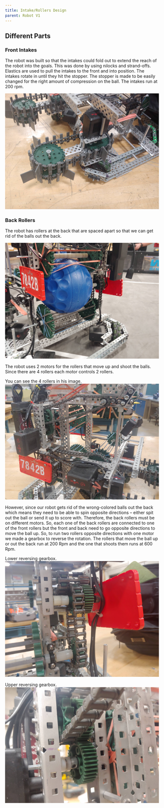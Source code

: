 ```yaml
---
title: Intake/Rollers Design
parent: Robot V1
---
```




## Different Parts

### Front Intakes
The robot was built so that the intakes could fold out to extend the reach of the robot into the goals. This was done by using nilocks and strand-offs. Elastics are used to pull the intakes to the front and into position. The intakes rotate in until they hit the stopper. The stopper is made to be easily changed for the right amount of compression on the ball. The intakes run at 200 rpm. 

![](images/20210303_154849.jpg)

### Back Rollers

The robot has rollers at the back that are spaced apart so that we can get rid of the balls out the back. 

![](images/20210303_164853.jpg)
 
The robot uses 2 motors for the rollers that move up and shoot the balls. Since there are 4 rollers each motor controls 2 rollers.

You can see the 4 rollers in his image.
![](images/20210303_154912_HDR.jpg)

  However, since our robot gets rid of the wrong-colored balls out the back which means they need to be able to spin opposite directions – either spit out the ball or send it up to score with.  Therefore, the back rollers must be on different motors. So, each one of the back rollers are connected to one of the front rollers but the front and back need to go opposite directions to move the ball up. So, to run two rollers opposite directions with one motor we made a gearbox to reverse the rotation. The rollers that move the ball up or out the back run at 200 Rpm and the one that shoots them runs at 600 Rpm. 

  Lower reversing gearbox.
  ![](images/20210303_155011_HDR.jpg)

  Upper reversing gearbox.
  ![](images/20210303_154943_HDR.jpg)
